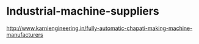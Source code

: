 # Industrial-machine-suppliers
http://www.karniengineering.in/fully-automatic-chapati-making-machine-manufacturers
